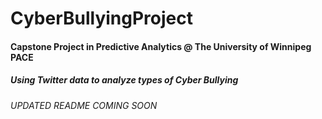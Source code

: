 # CyberBullyingProject
#### Capstone Project in Predictive Analytics @ The University of Winnipeg PACE

##### Using Twitter data to analyze types of Cyber Bullying

###### UPDATED README COMING SOON

